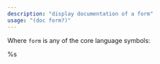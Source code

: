 ```yaml
---
description: "display documentation of a form"
usage: "(doc form?)"
---
```

Where `form` is any of the core language symbols:

%s

